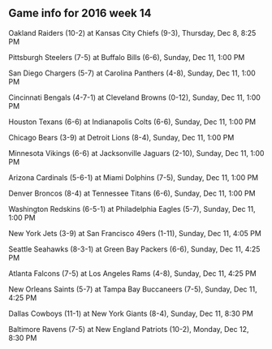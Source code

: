 ## Game info for 2016 week 14
Oakland Raiders (10-2) at Kansas City Chiefs (9-3), Thursday, Dec 8, 8:25 PM



Pittsburgh Steelers (7-5) at Buffalo Bills (6-6), Sunday, Dec 11, 1:00 PM

San Diego Chargers (5-7) at Carolina Panthers (4-8), Sunday, Dec 11, 1:00 PM

Cincinnati Bengals (4-7-1) at Cleveland Browns (0-12), Sunday, Dec 11, 1:00 PM

Houston Texans (6-6) at Indianapolis Colts (6-6), Sunday, Dec 11, 1:00 PM

Chicago Bears (3-9) at Detroit Lions (8-4), Sunday, Dec 11, 1:00 PM

Minnesota Vikings (6-6) at Jacksonville Jaguars (2-10), Sunday, Dec 11, 1:00 PM

Arizona Cardinals (5-6-1) at Miami Dolphins (7-5), Sunday, Dec 11, 1:00 PM

Denver Broncos (8-4) at Tennessee Titans (6-6), Sunday, Dec 11, 1:00 PM

Washington Redskins (6-5-1) at Philadelphia Eagles (5-7), Sunday, Dec 11, 1:00 PM



New York Jets (3-9) at San Francisco 49ers (1-11), Sunday, Dec 11, 4:05 PM

Seattle Seahawks (8-3-1) at Green Bay Packers (6-6), Sunday, Dec 11, 4:25 PM

Atlanta Falcons (7-5) at Los Angeles Rams (4-8), Sunday, Dec 11, 4:25 PM

New Orleans Saints (5-7) at Tampa Bay Buccaneers (7-5), Sunday, Dec 11, 4:25 PM



Dallas Cowboys (11-1) at New York Giants (8-4), Sunday, Dec 11, 8:30 PM



Baltimore Ravens (7-5) at New England Patriots (10-2), Monday, Dec 12, 8:30 PM

